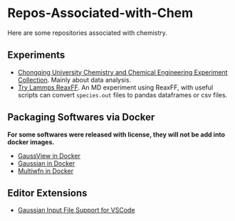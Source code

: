 # Repos-Associated-with-Chem

Here are some repositories associated with chemistry.

## Experiments

- [Chongqing University Chemistry and Chemical Engineering Experiment Collection](https://github.com/mizu-bai/Chongqing-University-Chemistry-and-Chemical-Engineering-Experiment-Collection). Mainly about data analysis.
- [Try Lammps ReaxFF](https://github.com/mizu-bai/Try-Lammps-ReaxFF). An MD experiment using ReaxFF, with useful scripts can convert `species.out` files to pandas dataframes or csv files.

## Packaging Softwares via Docker

**For some softwares were released with license, they will not be add into docker images.**

- [GaussView in Docker](https://github.com/mizu-bai/GaussView-in-Docker)
- [Gaussian in Docker](https://github.com/mizu-bai/Gaussian-in-Docker)
- [Multiwfn in Docker](https://github.com/mizu-bai/Multiwfn-in-Docker)

## Editor Extensions

- [Gaussian Input File Support for VSCode](https://github.com/mizu-bai/VSCode-Gaussian-Input-File-Support)
